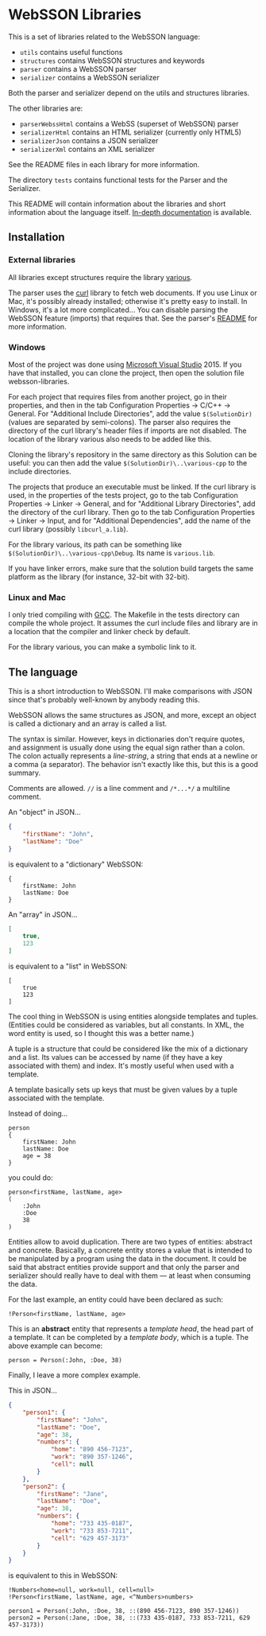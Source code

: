 # WebSSON Libraries

This is a set of libraries related to the WebSSON language:

- `utils` contains useful functions
- `structures` contains WebSSON structures and keywords
- `parser` contains a WebSSON parser
- `serializer` contains a WebSSON serializer

Both the parser and serializer depend on the utils and structures libraries.

The other libraries are:

- `parserWebssHtml` contains a WebSS (superset of WebSSON) parser
- `serializerHtml` contains an HTML serializer (currently only HTML5)
- `serializerJson` contains a JSON serializer
- `serializerXml` contains an XML serializer

See the README files in each library for more information.

The directory `tests` contains functional tests for the Parser and the
Serializer.

This README will contain information about the libraries and short information
about the language itself.
[In-depth documentation](https://pat-laugh.ca/websson-doc/) is available.

## Installation

### External libraries

All libraries except structures require the library [various](https://github.com/pat-laugh/various-cpp).

The parser uses the [curl](https://curl.haxx.se/) library to fetch web
documents. If you use Linux or Mac, it's possibly already installed; otherwise
it's pretty easy to install. In Windows, it's a lot more complicated... You can
disable parsing the WebSSON feature (imports) that requires that. See the parser's
[README](https://github.com/pat-laugh/websson-libraries/tree/master/parser#imports)
for more information.

### Windows

Most of the project was done using [Microsoft Visual
Studio](https://www.visualstudio.com/) 2015. If you have that installed, you can
clone the project, then open the solution file websson-libraries.

For each project that requires files from another project, go in their
properties, and then in the tab Configuration Properties -> C/C++ -> General.
For "Additional Include Directories", add the value `$(SolutionDir)` (values are
separated by semi-colons). The parser also requires the directory of the curl
library's header files if imports are not disabled. The location of the library
various also needs to be added like this.

Cloning the library's repository in the same directory as this Solution can be useful:
you can then add the value `$(SolutionDir)\..\various-cpp` to the include directories.

The projects that produce an executable must be linked. If the curl library is used, in the properties of
the tests project, go to the tab Configuration Properties -> Linker -> General,
and for "Additional Library Directories", add the directory of the curl library.
Then go to the tab Configuration Properties -> Linker -> Input, and for
"Additional Dependencies", add the name of the curl library (possibly `libcurl_a.lib`).

For the library various, its path can be something like
`$(SolutionDir)\..\various-cpp\Debug`. Its name is `various.lib`.

If you have linker errors, make sure that the solution build targets the same
platform as the library (for instance, 32-bit with 32-bit).

### Linux and Mac

I only tried compiling with [GCC](https://gcc.gnu.org/). The Makefile in the
tests directory can compile the whole project. It assumes the curl include files
and library are in a location that the compiler and linker check by default.

For the library various, you can make a symbolic link to it.

## The language

This is a short introduction to WebSSON. I'll make comparisons with JSON since
that's probably well-known by anybody reading this.

WebSSON allows the same structures as JSON, and more, except an object is called
a dictionary and an array is called a list.

The syntax is similar. However, keys in dictionaries don't require quotes, and
assignment is usually done using the equal sign rather than a colon. The colon
actually represents a *line-string*, a string that ends at a newline or a comma
(a separator). The behavior isn't exactly like this, but this is a good summary.

Comments are allowed. `//` is a line comment and `/*...*/` a multiline comment.

An "object" in JSON...
```json
{
	"firstName": "John",
	"lastName": "Doe"
}
```
is equivalent to a "dictionary" WebSSON:
```websson
{
	firstName: John
	lastName: Doe
}
```

An "array" in JSON...
```json
[
	true,
	123
]
```
is equivalent to a "list" in WebSSON:
```websson
[
	true
	123
]
```

The cool thing in WebSSON is using entities alongside templates and tuples.
(Entities could be considered as variables, but all constants. In XML, the
word entity is used, so I thought this was a better name.)

A tuple is a structure that could be considered like the mix of a dictionary and
a list. Its values can be accessed by name (if they have a key associated with
them) and index. It's mostly useful when used with a template.

A template basically sets up keys that must be given values by a tuple
associated with the template.

Instead of doing...
```websson
person
{
	firstName: John
	lastName: Doe
	age = 38
}
```
you could do:
```websson
person<firstName, lastName, age>
(
	:John
	:Doe
	38
)
```

Entities allow to avoid duplication. There are two types of entities: abstract
and concrete. Basically, a concrete entity stores a value that is intended to
be manipulated by a program using the data in the document. It could be said
that abstract entities provide support and that only the parser and serializer
should really have to deal with them &mdash; at least when consuming the data.

For the last example, an entity could have been declared as such:
```websson
!Person<firstName, lastName, age>
```
This is an **abstract** entity that represents a *template head*, the head part
of a template. It can be completed by a *template body*, which is a tuple. The
above example can become:
```websson
person = Person(:John, :Doe, 38)
```

Finally, I leave a more complex example.

This in JSON...
```json
{
	"person1": {
		"firstName": "John",
		"lastName": "Doe",
		"age": 38,
		"numbers": {
			"home": "890 456-7123",
			"work": "890 357-1246",
			"cell": null
		}
	},
	"person2": {
		"firstName": "Jane",
		"lastName": "Doe",
		"age": 38,
		"numbers": {
			"home": "733 435-0187",
			"work": "733 853-7211",
			"cell": "629 457-3173"
		}
	}
}
```
is equivalent to this in WebSSON:
```websson
!Numbers<home=null, work=null, cell=null>
!Person<firstName, lastName, age, <^Numbers>numbers>

person1 = Person(:John, :Doe, 38, ::(890 456-7123, 890 357-1246))
person2 = Person(:Jane, :Doe, 38, ::(733 435-0187, 733 853-7211, 629 457-3173))
```
